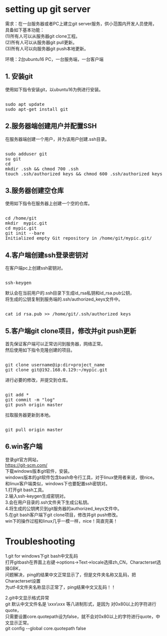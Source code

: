 # setting up git server        
        
需求：在一台服务器或者PC上建立git server服务，供小范围内开发人员使用，        
具备如下基本功能：        
(1)所有人可以从服务器git clone工程。        
(2)所有人可以从服务器git pull更新。        
(3)所有人可以向服务器git push本地更新。        
        
环境：2台ubuntu16 PC，一台服务端，一台客户端        
        
## 1. 安装git        
使用如下指令安装git，以ubuntu16为例进行安装。        
<pre>        
sudo apt update        
sudo apt-get install git        
</pre>        
        
## 2.服务器端创建用户并配置SSH        
在服务器端创建一个用户，并为该用户创建.ssh目录。        
<pre>        
sudo adduser git        
su git        
cd        
mkdir .ssh && chmod 700 .ssh        
touch .ssh/authorized_keys && chmod 600 .ssh/authorized_keys        
</pre>        
        
## 3.服务器创建空仓库        
使用如下指令在服务器上创建一个空的仓库。        
<pre>        
cd /home/git        
mkdir  mypic.git        
cd mypic.git        
git init --bare        
Initialized empty Git repository in /home/git/mypic.git/        
</pre>        
        
## 4.客户端创建ssh登录密钥对        
在客户端pc上创建ssh密钥对。        
<pre>        
ssh-keygen        
</pre>        
默认会在当前用户的.ssh目录下生成id_rsa私钥和id_rsa.pub公钥，        
将生成的公钥复制到服务端的.ssh/authorized_keys文件中。        
<pre>        
cat id_rsa.pub >> /home/git/.ssh/authorized_keys        
</pre>        
        
## 5.客户端git clone项目，修改并git push更新        
首先保证客户端可以正常访问到服务器，网络正常。        
然后使用如下指令克隆创建的项目。        
<pre>        
git clone username@ip:dir+project_name        
git clone git@192.168.0.129:~/mypic.git        
</pre>        
进行必要的修改，并提交到仓库。        
<pre>        
git add *        
git commit -m "log"        
git push origin master        
</pre>        
拉取服务器更新到本地。      
<pre>      
git pull origin master      
</pre>      
    
## 6.win客户端    
登录git官方网站，  
	https://git-scm.com/  
下载windows版本git软件，安装。    
windows版本的git软件包含bash命令行工具，对于linux使用者来说，很nice。    
和linux客户端类似，windows下也要配置ssh密钥对。    
1.打开git bash工具。    
2.输入ssh-keygen生成密钥对。    
3.会在用户目录的.ssh文件夹下生成公私钥。    
4.将生成的公钥拷贝到git服务器的authorized_keys文件中。    
5.在git bash客户端下git clone项目，修改并git push修改。    
win下的操作过程和linux几乎一模一样，nice！简直完美！    
    
# Troubleshooting    
1.git for windows下git bash中文乱码    
打开gitbash在界面上右键->options->Text->locale选择zh_CN，Characterset选择GBK，    
问题解决，ping的结果中文正常显示了，但是文件夹名称又乱码，把Characterset设置    
为utf-8文件夹名称显示正常了，ping结果中文又乱码！！    
  
2.git中文显示格式异常  
git 默认中文文件名是 \xxx\xxx 等八进制形式，是因为 对0x80以上的字符进行quote，  
只需要设置core.quotepath设为false，就不会对0x80以上的字符进行quote，中文显示正常。  
git config --global core.quotepath false  
